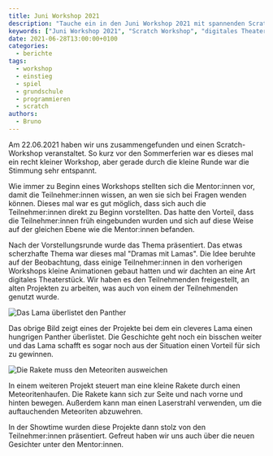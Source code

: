 ```yaml
---
title: Juni Workshop 2021
description: "Tauche ein in den Juni Workshop 2021 mit spannenden Scratch-Projekten! Entdecke kreative Animationen und interaktive Spiele von Teilnehmer jeden Alters. Ein inspirierender Tag voller digitalem Theater und Weltraumabenteuern!"
keywords: ["Juni Workshop 2021", "Scratch Workshop", "digitales Theater Scratch", "Spiele programmieren Scratch", "Lama Animationen", "Raketensteuerung Spiele", "Sommerferien Workshop", "kreatives Programmieren Kinder", "Scratch Projektideen", "Technologie Workshops Kinder"]
date: 2021-06-28T13:00:00+0100
categories:
  - berichte
tags:
  - workshop
  - einstieg
  - spiel
  - grundschule
  - programmieren
  - scratch
authors:
  - Bruno
---
```

Am 22.06.2021 haben wir uns zusammengefunden und einen Scratch-Workshop veranstaltet.
So kurz vor den Sommerferien war es dieses mal ein recht kleiner Workshop, aber gerade durch die kleine Runde war die Stimmung sehr entspannt.

Wie immer zu Beginn eines Workshops stellten sich die Mentor:innen vor, damit die Teilnehmer:innen wissen, an wen sie sich bei Fragen wenden können.
Dieses mal war es gut möglich, dass sich auch die Teilnehmer:innen direkt zu Beginn vorstellten. Das hatte den Vorteil, dass die Teilnehmer:innen früh eingebunden wurden
und sich auf diese Weise auf der gleichen Ebene wie die Mentor:innen befanden.

Nach der Vorstellungsrunde wurde das Thema präsentiert. Das etwas scherzhafte Thema war dieses mal "Dramas mit Lamas". Die Idee beruhte auf der Beobachtung, dass einige
Teilnehmer:innen in den vorherigen Workshops kleine Animationen gebaut hatten und wir dachten an eine Art digitales Theaterstück.
Wir haben es den Teilnehmenden freigestellt, an alten Projekten zu arbeiten, was auch von einem der Teilnehmenden genutzt wurde.

![](/images/cms/juni-workshop_listigeslama.png "Das Lama überlistet den Panther")

Das obrige Bild zeigt eines der Projekte bei dem ein cleveres Lama einen hungrigen Panther überlistet. Die Geschichte geht noch ein bisschen weiter und das Lama
schafft es sogar noch aus der Situation einen Vorteil für sich zu gewinnen.

![](/images/cms/juni-workshop_rakete.png "Die Rakete muss den Meteoriten ausweichen")

In einem weiteren Projekt steuert man eine kleine Rakete durch einen Meteoritenhaufen. Die Rakete kann sich zur Seite und nach vorne und hinten bewegen. Außerdem
kann man einen Laserstrahl verwenden, um die auftauchenden Meteoriten abzuwehren.

In der Showtime wurden diese Projekte dann stolz von den Teilnehmer:innen präsentiert.
Gefreut haben wir uns auch über die neuen Gesichter unter den Mentor:innen.
